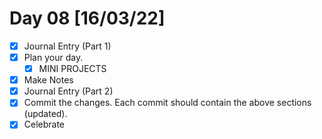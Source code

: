 # Day 08 [16/03/22]

- [x] Journal Entry (Part 1)
- [x] Plan your day.
  - [x] MINI PROJECTS
- [x] Make Notes
- [x] Journal Entry (Part 2)
- [x] Commit the changes. Each commit should contain the above sections (updated).
- [x] Celebrate
<!-- [x] to tick -->
